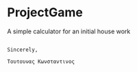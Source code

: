 # ProjectGame

A simple calculator for an initial house work
                                                                                                            
                                                                                                            
                                                                                                            Sincerely,
                                                                                                            Τουτουνας Κωνσταντινος
